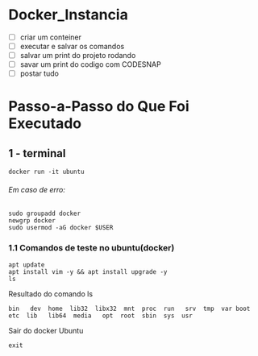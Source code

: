 # Docker_Instancia

* [ ] criar um conteiner
* [ ] executar e salvar os comandos
* [ ] salvar um print do projeto rodando
* [ ] savar um print do codigo com CODESNAP
* [ ] postar tudo

# Passo-a-Passo do Que Foi Executado

## **1 - terminal**

```
docker run -it ubuntu
```

###### Em caso de erro:

```
sudo groupadd docker
newgrp docker
sudo usermod -aG docker $USER
```

### 1.1 Comandos de teste no ubuntu(docker)

```
apt update
apt install vim -y && apt install upgrade -y
ls
```

Resultado do comando ls

`bin   dev  home  lib32  libx32  mnt  proc  run   srv  tmp  var boot  etc  lib   lib64  media   opt  root  sbin  sys  usr`

Sair do docker Ubuntu

```
exit
```
